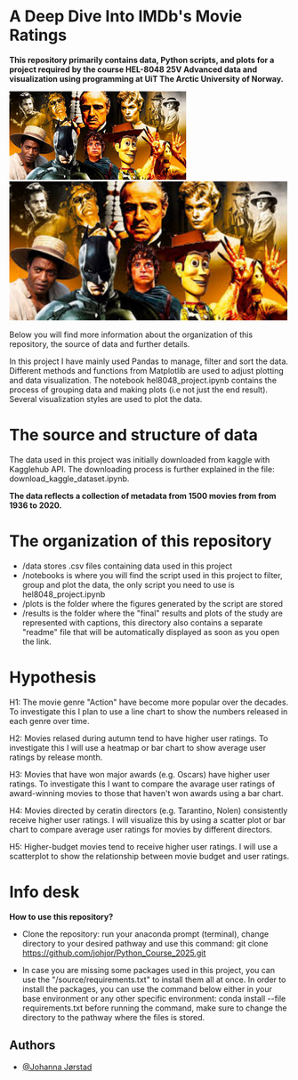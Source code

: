 
# A Deep Dive Into IMDb's Movie Ratings

**This repository primarily contains data, Python scripts, and plots for a project required by the course HEL-8048 25V Advanced data and visualization using programming at UiT The Arctic University of Norway.**

![IMDB Movies Dataset](https://github.com/johjor/Python_Course_2025/blob/main/Picture_of_famous_movies.jpg)
<img src="https://github.com/johjor/Python_Course_2025/blob/main/Picture_of_famous_movies.jpg" alt="IMDB Movies Dataset" width="500">


Below you will find more information about the organization of this repository, the source of data and further details. 

In this project I have mainly used Pandas to manage, filter and sort the data. Different methods and functions from Matplotlib are used to adjust plotting and data visualization. The notebook hel8048_project.ipynb contains the process of grouping data and making plots (i.e not just the end result). Several visualization styles are used to plot the data.


# The source and structure of data

The data used in this project was initially downloaded from kaggle with Kagglehub API. The downloading process is further explained in the file: download_kaggle_dataset.ipynb.

**The data reflects a collection of metadata from 1500 movies from from 1936 to 2020.**

# The organization of this repository
* /data stores .csv files containing data used in this project
* /notebooks is where you will find the script used in this project to filter, group and plot the data, the only script you need to use is hel8048_project.ipynb
* /plots is the folder where the figures generated by the script are stored
* /results is the folder where the "final" results and plots of the study are represented with captions, this directory also contains a separate "readme" file that will be automatically displayed as soon as you open the link.

# Hypothesis
H1: The movie genre "Action" have become more popular over the decades. To investigate this I plan to use a line chart to show the numbers released in each genre over time.

H2: Movies relased during autumn tend to have higher user ratings. To investigate this I will use a heatmap or bar chart to show average user ratings by release month.

H3: Movies that have won major awards (e.g. Oscars) have higher user ratings. To investigate this I want to compare the avarage user ratings of award-winning movies to those that haven't won awards using a bar chart. 

H4: Movies directed by ceratin directors (e.g. Tarantino, Nolen) consistently receive higher user ratings. I will visualize this by using a scatter plot or bar chart to compare average user ratings for movies by different directors. 

H5: Higher-budget movies tend to receive higher user ratings. I will use a scatterplot to show the relationship between movie budget and user ratings. 

# Info desk
**How to use this repository?**

* Clone the repository: run your anaconda prompt (terminal), change directory to your desired pathway and use this command:
          git clone https://github.com/johjor/Python_Course_2025.git

* In case you are missing some packages used in this project, you can use the "/source/requirements.txt" to install them all at once. In order to install the packages, you can use the command below either in your base environment or any other specific environment:
         conda install --file requirements.txt
before running the command, make sure to change the directory to the pathway where the files is stored.


## Authors

- [@Johanna Jørstad](https://www.github.com/johjor)

